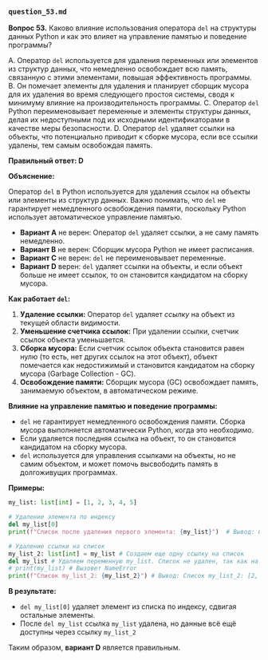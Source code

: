 

### `question_53.md`

**Вопрос 53.** Каково влияние использования оператора `del` на структуры данных Python и как это влияет на управление памятью и поведение программы?

A.  Оператор `del` используется для удаления переменных или элементов из структур данных, что немедленно освобождает всю память, связанную с этими элементами, повышая эффективность программы.
B.  Он помечает элементы для удаления и планирует сборщик мусора для их удаления во время следующего простоя системы, сводя к минимуму влияние на производительность программы.
C.  Оператор `del` Python переименовывает переменные и элементы структуры данных, делая их недоступными под их исходными идентификаторами в качестве меры безопасности.
D.  Оператор `del` удаляет ссылки на объекты, что потенциально приводит к сборке мусора, если все ссылки удалены, тем самым освобождая память.

**Правильный ответ: D**

**Объяснение:**

Оператор `del` в Python используется для удаления ссылок на объекты или элементы из структур данных. Важно понимать, что `del` не гарантирует немедленного освобождения памяти, поскольку Python использует автоматическое управление памятью.

*   **Вариант A** не верен: Оператор `del` удаляет ссылки, а не саму память немедленно.
*   **Вариант B** не верен: Сборщик мусора Python не имеет расписания.
*   **Вариант C** не верен: `del` не переименовывает переменные.
*   **Вариант D** верен: `del` удаляет ссылки на объекты, и если объект больше не имеет ссылок, то он становится кандидатом на сборку мусора.

**Как работает `del`:**

1.  **Удаление ссылки:**  Оператор `del` удаляет *ссылку* на объект из текущей области видимости.
2.  **Уменьшение счетчика ссылок:** При удалении ссылки, счетчик ссылок объекта уменьшается.
3.  **Сборка мусора:** Если счетчик ссылок объекта становится равен нулю (то есть, нет других ссылок на этот объект), объект помечается как недостижимый и становится кандидатом на сборку мусора (Garbage Collection - GC).
4.  **Освобождение памяти:** Сборщик мусора (GC) освобождает память, занимаемую объектом, в автоматическом режиме.

**Влияние на управление памятью и поведение программы:**

*   `del` не гарантирует немедленного освобождения памяти. Сборка мусора выполняется автоматически Python, когда это необходимо.
*   Если удаляется последняя ссылка на объект, то он становится кандидатом на сборку мусора.
*  `del` используется для управления ссылками на объекты, но не самим объектом, и может помочь высвободить память в долгоживущих программах.

**Примеры:**

```python
my_list: list[int] = [1, 2, 3, 4, 5]

# Удаление элемента по индексу
del my_list[0]
print(f"Список после удаления первого элемента: {my_list}")  # Вывод: Список после удаления первого элемента: [2, 3, 4, 5]

# Удаление ссылки на список
my_list_2: list[int] = my_list # Создаем еще одну ссылку на список
del my_list # Удаляем переменную my_list. Список не удален, так как на него ссылается my_list_2
# print(my_list) # Вызовет NameError
print(f"Список my_list_2: {my_list_2}") # Вывод: Список my_list_2: [2, 3, 4, 5]
```

**В результате:**

*   `del my_list[0]` удаляет элемент из списка по индексу, сдвигая остальные элементы.
*   После `del my_list`  ссылка `my_list` удалена, но данные всё ещё доступны через ссылку `my_list_2`

Таким образом, **вариант D** является правильным.

